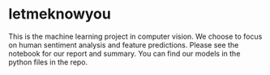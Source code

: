 # letmeknowyou

This is the machine learning project in computer vision. We choose to focus on human sentiment analysis and feature predictions. Please see the notebook for our report and summary. You can find our models in the python files in the repo.

